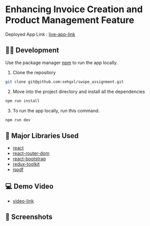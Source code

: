 # Enhancing Invoice Creation and Product Management Feature

Deployed App Link : [live-app-link](https://swipe-assignment-three.vercel.app/)

## 👨‍💻 Development

Use the package manager [npm](https://docs.npmjs.com/downloading-and-installing-node-js-and-npm) to run the app locally.

1. Clone the repository

```bash
git clone git@github.com:sehgxl/swipe_assignment.git

```

2. Move into the project directory and install all the dependencies

```bash
npm run install
```

3. To run the app locally, run this command.

```bash
npm run dev
```

## 📝 Major Libraries Used

- [react](https://react.dev/)
- [react-router-dom](https://reactrouter.com/en/main)
- [react-bootstrap](https://react-bootstrap.netlify.app/)
- [redux-toolkit](https://redux-toolkit.js.org/)
- [jspdf](https://www.npmjs.com/package/jspdf)

## 💻 Demo Video

- [video-link]()

## 📸 Screenshots
